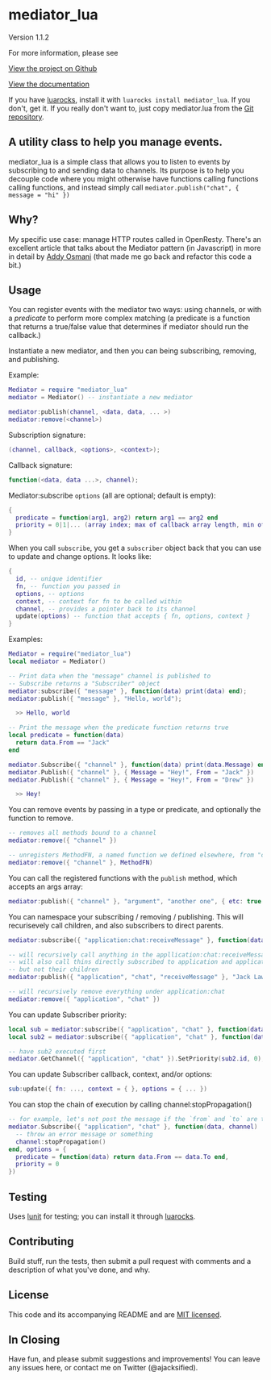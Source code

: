 mediator\_lua
===========

Version 1.1.2

For more information, please see 

[View the project on Github](https://github.com/OlivineLabs/mediator_lua)

[View the documentation](http://olivinelabs.com/mediator_lua)

If you have [luarocks](http://luarocks.org), install it with `luarocks install mediator_lua`.
If you don't, get it. If you really don't want to, just copy mediator.lua from the 
[Git repository](https://github.com/OlivineLabs/mediator_lua).

A utility class to help you manage events.
------------------------------------------

mediator\_lua is a simple class that allows you to listen to events by subscribing to
and sending data to channels. Its purpose is to help you decouple code where you
might otherwise have functions calling functions calling functions, and instead
simply call `mediator.publish("chat", { message = "hi" })`

Why?
----

My specific use case: manage HTTP routes called in OpenResty. There's an excellent 
article that talks about the Mediator pattern (in Javascript) in more in detail by 
[Addy Osmani](http://addyosmani.com/largescalejavascript/#mediatorpattern)
(that made me go back and refactor this code a bit.)

Usage
-----

You can register events with the mediator two ways: using channels, or with a 
*predicate* to perform more complex matching (a predicate is a function that
returns a true/false value that determines if mediator should run the callback.) 

Instantiate a new mediator, and then you can being subscribing, removing, and publishing.

Example:

```lua
Mediator = require "mediator_lua"
mediator = Mediator() -- instantiate a new mediator

mediator:publish(channel, <data, data, ... >)
mediator:remove(<channel>) 
```

Subscription signature:

```lua
(channel, callback, <options>, <context>);
```

Callback signature:

```lua
function(<data, data ...>, channel);
```

Mediator:subscribe `options` (all are optional; default is empty):


```lua
{
  predicate = function(arg1, arg2) return arg1 == arg2 end
  priority = 0|1|... (array index; max of callback array length, min of 0)
}
```

When you call `subscribe`, you get a `subscriber` object back that you can use to
update and change options. It looks like:


```lua
{
  id, -- unique identifier
  fn, -- function you passed in
  options, -- options
  context, -- context for fn to be called within
  channel, -- provides a pointer back to its channel
  update(options) -- function that accepts { fn, options, context }
}
```

Examples:


```lua
Mediator = require("mediator_lua")
local mediator = Mediator()

-- Print data when the "message" channel is published to
-- Subscribe returns a "Subscriber" object
mediator:subscribe({ "message" }, function(data) print(data) end);
mediator:publish({ "message" }, "Hello, world");

  >> Hello, world

-- Print the message when the predicate function returns true
local predicate = function(data) 
  return data.From == "Jack" 
end

mediator.Subscribe({ "channel" }, function(data) print(data.Message) end, { predicate = predicate });
mediator.Publish({ "channel" }, { Message = "Hey!", From = "Jack" })
mediator.Publish({ "channel" }, { Message = "Hey!", From = "Drew" })

  >> Hey!
```

You can remove events by passing in a type or predicate, and optionally the 
function to remove.


```lua
-- removes all methods bound to a channel 
mediator:remove({ "channel" })

-- unregisters MethodFN, a named function we defined elsewhere, from "channel" 
mediator:remove({ "channel" }, MethodFN)
```

You can call the registered functions with the `publish` method, which accepts 
an args array:


```lua
mediator:publish({ "channel" }, "argument", "another one", { etc: true }); # args go on forever
```

You can namespace your subscribing / removing / publishing. This will recurisevely
call children, and also subscribers to direct parents.


```lua
mediator:subscribe({ "application:chat:receiveMessage" }, function(data){ ... })

-- will recursively call anything in the appllication:chat:receiveMessage namespace 
-- will also call thins directly subscribed to application and application:chat,
-- but not their children
mediator:publish({ "application", "chat", "receiveMessage" }, "Jack Lawson", "Hey")

-- will recursively remove everything under application:chat
mediator:remove({ "application", "chat" })
```

You can update Subscriber priority:


```lua
local sub = mediator:subscribe({ "application", "chat" }, function(data){ ... })
local sub2 = mediator:subscribe({ "application", "chat" }, function(data){ ... })

-- have sub2 executed first
mediator.GetChannel({ "application", "chat" }).SetPriority(sub2.id, 0);
```

You can update Subscriber callback, context, and/or options:


```lua
sub:update({ fn: ..., context = { }, options = { ... })
```

You can stop the chain of execution by calling channel:stopPropagation()


```lua
-- for example, let's not post the message if the `from` and `to` are the same
mediator.Subscribe({ "application", "chat" }, function(data, channel) 
  -- throw an error message or something
  channel:stopPropagation()
end, options = {
  predicate = function(data) return data.From == data.To end,
  priority = 0
})
```


Testing
-------

Uses [lunit](http://www.nessie.de/mroth/lunit/) for testing; you can install it
through [luarocks](http://luarocks.org).

Contributing
------------

Build stuff, run the tests, then submit a pull request with comments and a
description of what you've done, and why.

License
-------
This code and its accompanying README and are 
[MIT licensed](http://www.opensource.org/licenses/mit-license.php). 


In Closing
----------
Have fun, and please submit suggestions and improvements! You can leave any 
issues here, or contact me on Twitter (@ajacksified).
